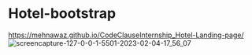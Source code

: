 # Hotel-bootstrap
https://mehnawaz.github.io/CodeClauseInternship_Hotel-Landing-page/
![screencapture-127-0-0-1-5501-2023-02-04-17_56_07](https://user-images.githubusercontent.com/84956621/217356717-41f6e1db-d41c-488f-b45b-0c367ee177dc.png)
